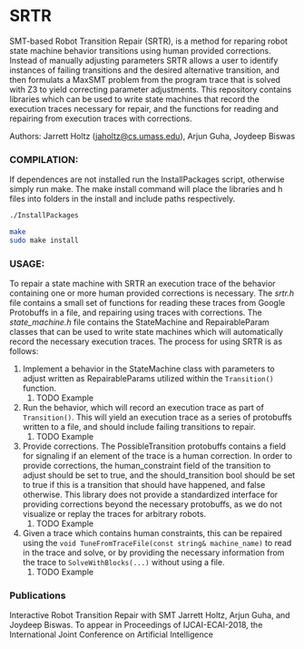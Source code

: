 # SRTR

SMT-based Robot Transition Repair (SRTR), is a method for reparing robot state machine behavior transitions using
human provided corrections. Instead of manually adjusting parameters SRTR allows a user to identify instances of failing transitions and the desired alternative transition, and then formulats a MaxSMT problem from the program trace that is solved with Z3 to yield correcting parameter adjustments. This repository contains libraries which can be used to write state machines that record the execution traces necessary for repair, and the functions for reading and repairing from execution traces with corrections.

Authors: Jarrett Holtz (jaholtz@cs.umass.edu), Arjun Guha, Joydeep Biswas

### COMPILATION:

If dependences are not installed run the InstallPackages script, otherwise simply run make.
The make install command will place the libraries and h files into folders in the install and include paths respectively.

```bash
./InstallPackages

make
sudo make install
```
### USAGE:
To repair a state machine with SRTR an execution trace of the behavior containing one or more human provided corrections is necessary. The *srtr.h* file contains a small set of functions for reading these traces from Google Protobuffs in a file, and repairing using traces with corrections. The *state_machine.h* file contains the StateMachine and RepairableParam classes that can be used to write state machines which will automatically record the necessary execution traces. The process for using SRTR is as follows: 

1. Implement a behavior in the StateMachine class with parameters to adjust written as RepairableParams utilized within the `Transition()` function. 
   1. TODO Example
2. Run the behavior, which will record an execution trace as part of `Transition()`. This will yield an execution trace as a series of protobuffs written to a file, and should include failing transitions  to repair.
   1. TODO Example
3. Provide corrections. The PossibleTransition protobuffs contains a field for signaling if an element of the trace is a human correction. In order to provide corrections, the human_constraint field of the transition to adjust should be set to true, and the should_transition bool should be set to true if this is a transition that should have happened, and false otherwise. This library does not provide a standardized interface for providing corrections beyond the necessary protobuffs, as we do not visualize or replay the traces for arbitrary robots. 
   1. TODO Example
4. Given a trace which contains human constraints, this can be repaired using the `void TuneFromTraceFile(const string& machine_name)` to read in the trace and solve, or by providing the necessary information from the trace to `SolveWithBlocks(...)` without using a file. 
   1. TODO Example

### Publications
Interactive Robot Transition Repair with SMT
Jarrett Holtz, Arjun Guha, and Joydeep Biswas. 
To appear in Proceedings of IJCAI-ECAI-2018, the International Joint Conference on Artificial Intelligence
